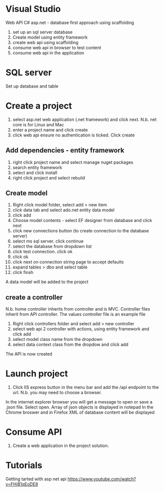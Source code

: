 Visual Studio
===============

Web API C# asp.net - database first approach using scaffolding

1. set up an sql server database
2. Create model using entity framework 
3. create web api using scaffolding
4. consume web api in browser to test content
5. consume web api in the application

SQL server
============
Set up database and table

Create a project
=================
1. select asp.net web application (.net framework) and click next. N.b. net core is for Linux and Mac
2. enter a project name and click create
3. click web api ensure no authentication is ticked. Click create

Add dependencies - entity framework
--------------------------------------
1. right click project name and select manage nuget packages
2. search entity framework
3. select and click install
4. right click project and select rebuild

Create model
--------------
1. Right click model folder, select add > new item
2. click data tab and select ado.net entity data model
3. click add
4. Choose model contents - select EF designer from database and click next
5. click new connections button (to create connection to the database server)
6. select ms sql server.  click continue
7. select the database from dropdown list
8. click test connection. click ok
9. click ok
10. click next on connection string page to accept defaults
11. expand tables > dbo and select table
12. click finsh

A data model will be added to the project

create a controller
---------------------
N.b. home controller inherits from controller and is MVC. Controller files inherit from API controller. The values controller file is an example file

1. Right click controllers folder and select add > new controller
2. select web api 2 controller with actions, using entity framework and click add
3. select model class name from the dropdown
4. select data context class from the dropdow and click add

The API is now created

Launch project
==============
1. Click IIS express button in the menu bar and add the /api endpoint to the url.  N.b. you may need to choose a browser.

In the internet explorer browser you will get a message to open or save a .json file. Select open.  Array of json objects is displayed in notepad
In the Chrome broswer and in Firefox XML of database content will be displayed 

Consume API
=============
1. Create a web application in the project solution.


Tutorials
=================
Getting tarted with asp net api
https://www.youtube.com/watch?v=FHjB1qEoDE8
